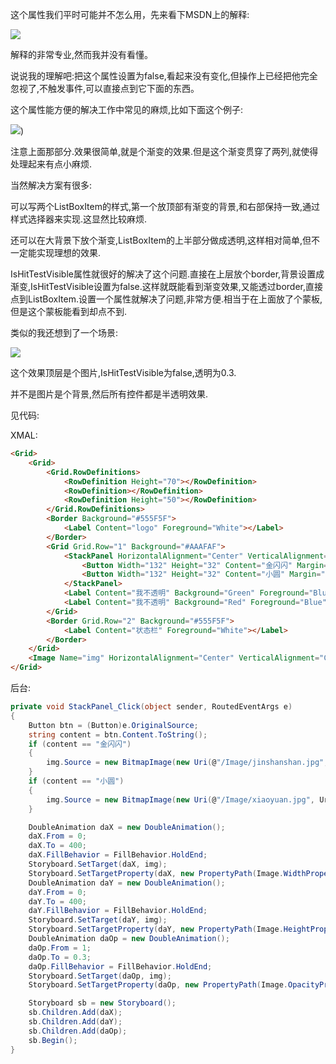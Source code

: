 这个属性我们平时可能并不怎么用，先来看下MSDN上的解释:

![](https://img1.dotnet9.com/2021/10/0201.png)

解释的非常专业,然而我并没有看懂。

说说我的理解吧:把这个属性设置为false,看起来没有变化,但操作上已经把他完全忽视了,不触发事件,可以直接点到它下面的东西。

这个属性能方便的解决工作中常见的麻烦,比如下面这个例子:

![](https://img1.dotnet9.com/2021/10/0202.png))

注意上面那部分.效果很简单,就是个渐变的效果.但是这个渐变贯穿了两列,就使得处理起来有点小麻烦.

当然解决方案有很多:

可以写两个ListBoxItem的样式,第一个放顶部有渐变的背景,和右部保持一致,通过样式选择器来实现.这显然比较麻烦.

还可以在大背景下放个渐变,ListBoxItem的上半部分做成透明,这样相对简单,但不一定能实现理想的效果.

IsHitTestVisible属性就很好的解决了这个问题.直接在上层放个border,背景设置成渐变,IsHitTestVisible设置为false.这样就既能看到渐变效果,又能透过border,直接点到ListBoxItem.设置一个属性就解决了问题,非常方便.相当于在上面放了个蒙板,但是这个蒙板能看到却点不到.

类似的我还想到了一个场景:

![](https://img1.dotnet9.com/2021/10/0203.gif)

这个效果顶层是个图片,IsHitTestVisible为false,透明为0.3.

并不是图片是个背景,然后所有控件都是半透明效果.

见代码:

 XMAL:
 
```html
<Grid>
    <Grid>
        <Grid.RowDefinitions>
            <RowDefinition Height="70"></RowDefinition>
            <RowDefinition></RowDefinition>
            <RowDefinition Height="50"></RowDefinition>
        </Grid.RowDefinitions>
        <Border Background="#555F5F">
            <Label Content="logo" Foreground="White"></Label>
        </Border>
        <Grid Grid.Row="1" Background="#AAAFAF">
            <StackPanel HorizontalAlignment="Center" VerticalAlignment="Center" Button.Click="StackPanel_Click">
                <Button Width="132" Height="32" Content="金闪闪" Margin="10"></Button>
                <Button Width="132" Height="32" Content="小圆" Margin="10"></Button>
            </StackPanel>
            <Label Content="我不透明" Background="Green" Foreground="Blue" Width="100" Height="100" Margin="76,29,266,171"></Label>
            <Label Content="我不透明" Background="Red" Foreground="Blue" Width="100" Height="40" Margin="112,40,230,220"></Label>
        </Grid>
        <Border Grid.Row="2" Background="#555F5F">
            <Label Content="状态栏" Foreground="White"></Label>
        </Border>
    </Grid>
    <Image Name="img" HorizontalAlignment="Center" VerticalAlignment="Center" Width="0" Height="0" Source="/Image/jinshanshan.jpg" Stretch="Fill" Opacity="0.1" IsHitTestVisible="False"></Image>
</Grid>
```

后台:

```C#
private void StackPanel_Click(object sender, RoutedEventArgs e)
{
    Button btn = (Button)e.OriginalSource;
    string content = btn.Content.ToString();
    if (content == "金闪闪")
    {
        img.Source = new BitmapImage(new Uri(@"/Image/jinshanshan.jpg", UriKind.Relative));
    }
    if (content == "小圆")
    {
        img.Source = new BitmapImage(new Uri(@"/Image/xiaoyuan.jpg", UriKind.Relative));
    }

    DoubleAnimation daX = new DoubleAnimation();
    daX.From = 0;
    daX.To = 400;
    daX.FillBehavior = FillBehavior.HoldEnd;
    Storyboard.SetTarget(daX, img);
    Storyboard.SetTargetProperty(daX, new PropertyPath(Image.WidthProperty));
    DoubleAnimation daY = new DoubleAnimation();
    daY.From = 0;
    daY.To = 400;
    daY.FillBehavior = FillBehavior.HoldEnd;
    Storyboard.SetTarget(daY, img);
    Storyboard.SetTargetProperty(daY, new PropertyPath(Image.HeightProperty));
    DoubleAnimation daOp = new DoubleAnimation();
    daOp.From = 1;
    daOp.To = 0.3;
    daOp.FillBehavior = FillBehavior.HoldEnd;
    Storyboard.SetTarget(daOp, img);
    Storyboard.SetTargetProperty(daOp, new PropertyPath(Image.OpacityProperty));

    Storyboard sb = new Storyboard();
    sb.Children.Add(daX);
    sb.Children.Add(daY);
    sb.Children.Add(daOp);
    sb.Begin();
}
```